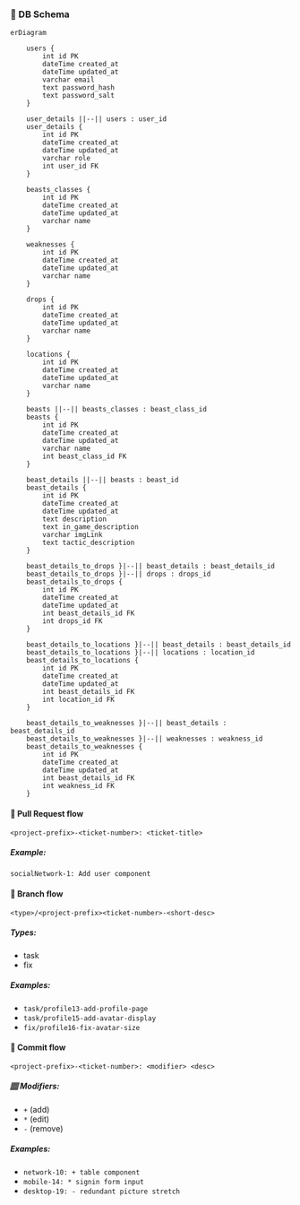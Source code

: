 
### 📕 DB Schema

```mermaid
erDiagram

    users {
        int id PK
        dateTime created_at
        dateTime updated_at
        varchar email
        text password_hash
        text password_salt
    }
    
    user_details ||--|| users : user_id
    user_details {
        int id PK
        dateTime created_at
        dateTime updated_at
        varchar role    
        int user_id FK
    }

    beasts_classes {
        int id PK
        dateTime created_at
        dateTime updated_at
        varchar name
    }
    
    weaknesses {
        int id PK
        dateTime created_at
        dateTime updated_at
        varchar name
    }
    
    drops {
        int id PK
        dateTime created_at
        dateTime updated_at
        varchar name
    }
    
    locations {
        int id PK
        dateTime created_at
        dateTime updated_at
        varchar name
    }
    
    beasts ||--|| beasts_classes : beast_class_id
    beasts {
        int id PK
        dateTime created_at
        dateTime updated_at
        varchar name
        int beast_class_id FK
    }
    
    beast_details ||--|| beasts : beast_id
    beast_details {
        int id PK
        dateTime created_at
        dateTime updated_at
        text description
        text in_game_description
        varchar imgLink
        text tactic_description
    }
    
    beast_details_to_drops }|--|| beast_details : beast_details_id
    beast_details_to_drops }|--|| drops : drops_id
    beast_details_to_drops {
        int id PK
        dateTime created_at
        dateTime updated_at
        int beast_details_id FK
        int drops_id FK
    }
    
    beast_details_to_locations }|--|| beast_details : beast_details_id
    beast_details_to_locations }|--|| locations : location_id
    beast_details_to_locations {
        int id PK
        dateTime created_at
        dateTime updated_at
        int beast_details_id FK
        int location_id FK
    }
    
    beast_details_to_weaknesses }|--|| beast_details : beast_details_id
    beast_details_to_weaknesses }|--|| weaknesses : weakness_id
    beast_details_to_weaknesses {
        int id PK
        dateTime created_at
        dateTime updated_at
        int beast_details_id FK
        int weakness_id FK
    }

```

#### 🗽 Pull Request flow

```
<project-prefix>-<ticket-number>: <ticket-title>
```

##### Example:

`socialNetwork-1: Add user component`

#### 🌿 Branch flow

```
<type>/<project-prefix><ticket-number>-<short-desc>
```

##### Types:

- task
- fix

##### Examples:

- `task/profile13-add-profile-page`
- `task/profile15-add-avatar-display`
- `fix/profile16-fix-avatar-size`

#### 🍕 Commit flow

```
<project-prefix>-<ticket-number>: <modifier> <desc>
```

##### 🏽 Modifiers:

- `+` (add)
- `*` (edit)
- `-` (remove)

##### Examples:

- `network-10: + table component`
- `mobile-14: * signin form input`
- `desktop-19: - redundant picture stretch`